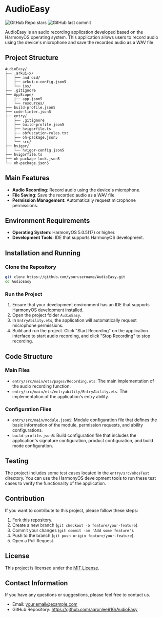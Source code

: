 


          
# AudioEasy

![GitHub Repo stars](https://img.shields.io/github/stars/aaronlee916/AudioEasy?style=social)
![GitHub last commit](https://img.shields.io/github/last-commit/aaronlee916/AudioEasy)

AudioEasy is an audio recording application developed based on the HarmonyOS operating system. This application allows users to record audio using the device's microphone and save the recorded audio as a WAV file.

## Project Structure
```plaintext
AudioEasy/
├── .arkui-x/
│   ├── android/
│   ├── arkui-x-config.json5
│   └── ios/
├── .gitignore
├── AppScope/
│   ├── app.json5
│   └── resources/
├── build-profile.json5
├── code-linter.json5
├── entry/
│   ├── .gitignore
│   ├── build-profile.json5
│   ├── hvigorfile.ts
│   ├── obfuscation-rules.txt
│   ├── oh-package.json5
│   └── src/
├── hvigor/
│   └── hvigor-config.json5
├── hvigorfile.ts
├── oh-package-lock.json5
└── oh-package.json5
```

## Main Features
- **Audio Recording**: Record audio using the device's microphone.
- **File Saving**: Save the recorded audio as a WAV file.
- **Permission Management**: Automatically request microphone permissions.

## Environment Requirements
- **Operating System**: HarmonyOS 5.0.5(17) or higher.
- **Development Tools**: IDE that supports HarmonyOS development.

## Installation and Running
### Clone the Repository
```bash
git clone https://github.com/yourusername/AudioEasy.git
cd AudioEasy
```

### Run the Project
1. Ensure that your development environment has an IDE that supports HarmonyOS development installed.
2. Open the project folder `AudioEasy`.
3. In `EntryAbility.ets`, the application will automatically request microphone permissions.
4. Build and run the project. Click "Start Recording" on the application interface to start audio recording, and click "Stop Recording" to stop recording.

## Code Structure
### Main Files
- `entry/src/main/ets/pages/Recording.ets`: The main implementation of the audio recording function.
- `entry/src/main/ets/entryability/EntryAbility.ets`: The implementation of the application's entry ability.

### Configuration Files
- `entry/src/main/module.json5`: Module configuration file that defines the basic information of the module, permission requests, and ability configurations.
- `build-profile.json5`: Build configuration file that includes the application's signature configuration, product configuration, and build mode configuration.

## Testing
The project includes some test cases located in the `entry/src/ohosTest` directory. You can use the HarmonyOS development tools to run these test cases to verify the functionality of the application.

## Contribution
If you want to contribute to this project, please follow these steps:
1. Fork this repository.
2. Create a new branch (`git checkout -b feature/your-feature`).
3. Commit your changes (`git commit -am 'Add some feature'`).
4. Push to the branch (`git push origin feature/your-feature`).
5. Open a Pull Request.

## License
This project is licensed under the [MIT License](LICENSE).

## Contact Information
If you have any questions or suggestions, please feel free to contact us.
- Email: your.email@example.com
- GitHub Repository: https://github.com/aaronlee916/AudioEasy

        
